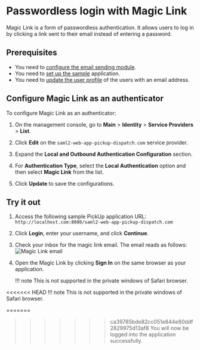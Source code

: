# Passwordless login with Magic Link

Magic Link is a form of passwordless authentication. It allows users to log in by clicking a link sent to their email instead of entering a password.

## Prerequisites
- You need to [configure the email sending module](../../../deploy/configure-email-sending).
- You need to [set up the sample]({{base_path}}/guides/adaptive-auth/adaptive-auth-overview/#set-up-the-sample) application.
- You need to [update the user profile]({{base_path}}/guides/identity-lifecycles/update-profile) of the users with an email address.

## Configure Magic Link as an authenticator

To configure Magic Link as an authenticator:

1. On the management console, go to **Main** > **Identity** > **Service Providers** > **List**.

2. Click **Edit** on the `saml2-web-app-pickup-dispatch.com` service provider.

3. Expand the **Local and Outbound Authentication Configuration** section.

4. For **Authentication Type**, select the **Local Authentication** option and then select **Magic Link** from the list.

5. Click **Update** to save the configurations.

## Try it out

1. Access the following sample PickUp application URL: `http://localhost.com:8080/saml2-web-app-pickup-dispatch.com`
2. Click **Login**, enter your username, and click **Continue**.
3. Check your inbox for the magic link email. The email reads as follows:
    ![Magic Link email](../../assets/img/guides/magic-link-email.png)
4. Open the Magic Link by clicking **Sign In** on the same browser as your application.
   
    !!! note
        This is not supported in the private windows of Safari browser.

<<<<<<< HEAD
   !!! note
        This is not supported in the private windows of Safari browser.

=======
>>>>>>> ca39785bde82cc051e844e80ddf2829975d13af8
You will now be logged into the application successfully.
